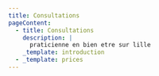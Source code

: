 ```yaml
---
title: Consultations
pageContent:
  - title: Consultations
    description: |
      praticienne en bien etre sur lille
    _template: introduction
  - _template: prices
---
```


